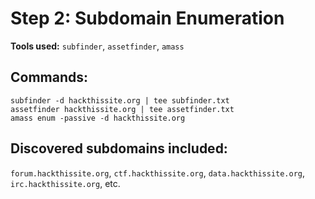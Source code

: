 # Step 2: Subdomain Enumeration

**Tools used:** `subfinder`, `assetfinder`, `amass`

## Commands:
```
subfinder -d hackthissite.org | tee subfinder.txt
assetfinder hackthissite.org | tee assetfinder.txt
amass enum -passive -d hackthissite.org
```
## Discovered subdomains included:
`forum.hackthissite.org`, `ctf.hackthissite.org`, `data.hackthissite.org`, `irc.hackthissite.org`, etc.
